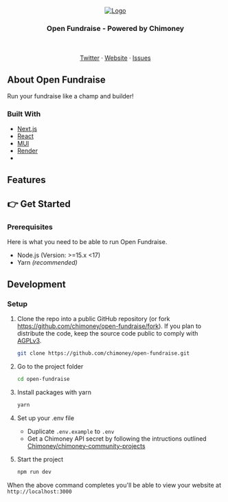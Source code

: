 <p align="center">
  <a href="https://github.com/chimoney/open-fundraise">
    <img src="https://imagedelivery.net/FWOxhF6qUOoRrmL6RllgbQ/82cf0f6c-6acc-46cb-0345-e7412fe51400/public" alt="Logo">

  </a>

  <h3 align="center">Open Fundraise - Powered by Chimoney</h3>

  <p align="center">
    <br />
    <br />
    <a href="https://twitter.com/chimoney_io">Twitter</a>
    ·
    <a href="https://chimoney.io">Website</a>
    ·
    <a href="https://github.com/chimoney/open-fundraise/issues">Issues</a>

  </p>
</p>

## About Open Fundraise
Run your fundraise like a champ and builder!


### Built With

- [Next.js](https://nextjs.org/)
- [React](https://reactjs.org/)
- [MUI](https://mui.com/)
- [Render](https://render.com/)
- 
## Features


## 👉 Get Started

### Prerequisites

Here is what you need to be able to run Open Fundraise.

- Node.js (Version: >=15.x <17)
- Yarn _(recommended)_

## Development

### Setup

1. Clone the repo into a public GitHub repository (or fork https://github.com/chimoney/open-fundraise/fork). If you plan to distribute the code, keep the source code public to comply with [AGPLv3](https://github.com/chimoney/open-fundraise/blob/main/LICENSE).

   ```sh
   git clone https://github.com/chimoney/open-fundraise.git
   ```

2. Go to the project folder

   ```sh
   cd open-fundraise
   ```

3. Install packages with yarn

   ```sh
   yarn
   ```

4. Set up your .env file
   - Duplicate `.env.example` to `.env`
   - Get a Chimoney API secret by following the intructions outlined [Chimoney/chimoney-community-projects](https://github.com/Chimoney/chimoney-community-projects#get-started)

5. Start the project

   ```sh
   npm run dev
   ```

When the above command completes you'll be able to view your website at `http://localhost:3000`


